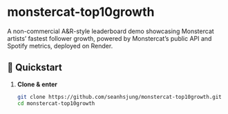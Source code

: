 # monstercat-top10growth

A non-commercial A&R-style leaderboard demo showcasing Monstercat artists’ fastest follower growth, powered by Monstercat’s public API and Spotify metrics, deployed on Render.

## 🚀 Quickstart

1. **Clone & enter**  
   ```bash
   git clone https://github.com/seanhsjung/monstercat-top10growth.git
   cd monstercat-top10growth
